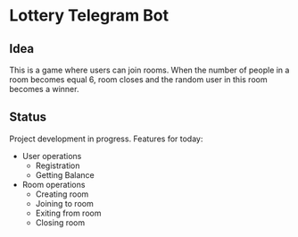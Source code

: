 # Lottery Telegram Bot
## Idea
This is a game where users can join rooms. When the number of people in a room becomes equal 6, room closes and the random user in this room becomes a winner.
## Status
Project development in progress.
Features for today:
* User operations
  * Registration
  * Getting Balance
* Room operations
  * Creating room
  * Joining to room
  * Exiting from room
  * Closing room
